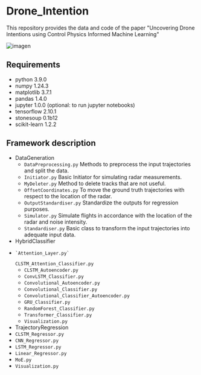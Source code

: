# Drone_Intention
This repository provides the data and code of the paper "Uncovering Drone Intentions using Control Physics Informed Machine Learning" 

![imagen](https://github.com/CKPerrusquia/Drone_Intention/assets/100733638/c0297c59-0b2e-4b33-bc2d-ee6be1d8a65d)

## Requirements
- python 3.9.0
- numpy 1.24.3
- matplotlib 3.7.1
- pandas 1.4.0
- jupyter 1.0.0 (optional: to run jupyter notebooks)
- tensorflow 2.10.1
- stonesoup 0.1b12
- scikit-learn 1.2.2

## Framework description
- DataGeneration
  - `DataPreprocessing.py` Methods to preprocess the input trajectories and split the data.
  - `Initiator.py` Basic Initiator for simulating radar measurements.
  - `MyDeleter.py` Method to delete tracks that are not useful.
  - `OffsetCoordinates.py` To move the ground truth trajectories with respect to the location of the radar.
  - `OutputStandardiser.py` Standardize the outputs for regression purposes.
  - `Simulator.py` Simulate flights in accordance with the location of the radar and noise intensity.
  - `Standardiser.py` Basic class to transform the input trajectories into adequate input data.
-  HybridClassifier
-     `Attention_Layer.py`
  `CLSTM_Attention_Classifier.py`
  - `CLSTM_Autoencoder.py`
  - `ConvLSTM_Classifier.py`
  - `Convolutional_Autoencoder.py`
  - `Convolutional_Classifier.py`
  - `Convolutional_Classifier_Autoencoder.py`
  - `GRU_Classifier.py`
  - `RandomForest_Classifier.py`
  - `Transformer_Classifier.py`
  - `Visualization.py`
-  TrajectoryRegression
  - `CLSTM_Regressor.py`
  - `CNN_Regressor.py`
  - `LSTM_Regressor.py`
  - `Linear_Regressor.py`
  - `MoE.py`
  - `Visualization.py`
